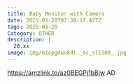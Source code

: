 ```yaml
---
title: Baby Monitor with Camera
date: 2025-03-20T07:38:17.477Z
tags: 2025-03-20
Category: OTHER
description: |
  26.xx
image: img/61opgduo8dl._ac_sl1500_.jpg
---
```

https://amzlink.to/az0BEGPj1bBjw
AD
